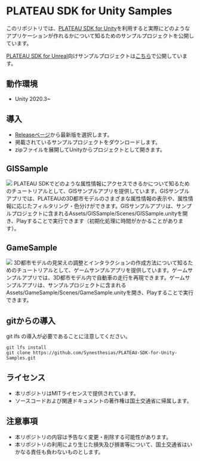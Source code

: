 # PLATEAU SDK for Unity Samples
このリポジトリでは、[PLATEAU SDK for Unity](https://github.com/Synesthesias/PLATEAU-SDK-for-Unity)を利用すると実際にどのようなアプリケーションが作れるかについて知るためのサンプルプロジェクトを公開しています。

[PLATEAU SDK for Unreal](https://github.com/Synesthesias/PLATEAU-SDK-for-Unreal)向けサンプルプロジェクトは[こちら](https://github.com/Synesthesias/PLATEAU-SDK-for-Unreal-Samples)で公開しています。

## 動作環境
- Unity 2020.3~

## 導入
- [Releaseページ](https://github.com/Synesthesias/PLATEAU-SDK-for-Unity-Samples/releases)から最新版を選択します。
- 掲載されているサンプルプロジェクトをダウンロードします。
- zipファイルを展開してUnityからプロジェクトとして開きます。

## GISSample
![](/README_Images/GISSample.png)
PLATEAU SDKでどのような属性情報にアクセスできるかについて知るためのチュートリアルとして、GISサンプルアプリを提供しています。GISサンプルアプリでは、PLATEAUの3D都市モデルのさまざまな属性情報の表示や、属性情報に応じたフィルタリング・色分けができます。GISサンプルアプリは、サンプルプロジェクトに含まれるAssets/GISSample/Scenes/GISSample.unityを開き、Playすることで実行できます（初期化処理に時間がかかることがあります）。

## GameSample
![](/README_Images/GameSample.png)
3D都市モデルの見栄えの調整とインタラクションの作成方法について知るためのチュートリアルとして、ゲームサンプルアプリを提供しています。ゲームサンプルアプリでは、3D都市モデル内で自動車の走行を再現できます。ゲームサンプルアプリは、サンプルプロジェクトに含まれるAssets/GameSample/Scenes/GameSample.unityを開き、Playすることで実行できます。

## gitからの導入
git lfs の導入が必要であることに注意してください。
```
git lfs install
git clone https://github.com/Synesthesias/PLATEAU-SDK-for-Unity-Samples.git
```

## ライセンス
- 本リポジトリはMITライセンスで提供されています。
- ソースコードおよび関連ドキュメントの著作権は国土交通省に帰属します。

## 注意事項
- 本リポジトリの内容は予告なく変更・削除する可能性があります。
- 本リポジトリの利用により生じた損失及び損害等について、国土交通省はいかなる責任も負わないものとします。
